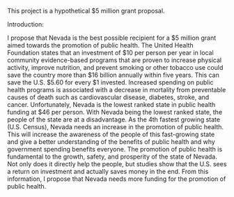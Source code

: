 This project is a hypothetical $5 million grant proposal.

Introduction:

I propose that Nevada is the best possible recipient for a $5 million grant aimed towards
the promotion of public health. The United Health Foundation states that an investment of $10
per person per year in local community evidence-based programs that are proven to increase
physical activity, improve nutrition, and prevent smoking or other tobacco use could save the
country more than $16 billion annually within five years. This can save the U.S. $5.60 for every
$1 invested. Increased spending on public health programs is associated with a decrease in
mortality from preventable causes of death such as cardiovascular disease, diabetes, stroke, and
cancer. Unfortunately, Nevada is the lowest ranked state in public health funding at $46 per
person. With Nevada being the lowest ranked state, the people of the state are at a disadvantage.
As the 4th fastest growing state (U.S. Census), Nevada needs an increase in the promotion
of public health. This will increase the awareness of the people of this fast-growing state and
give a better understanding of the benefits of public health and why government spending
benefits everyone. The promotion of public health is fundamental to the growth, safety, and
prosperity of the state of Nevada. Not only does it directly help the people, but studies show that
the U.S. sees a return on investment and actually saves money in the end. From this information,
I propose that Nevada needs more funding for the promotion of public health.
